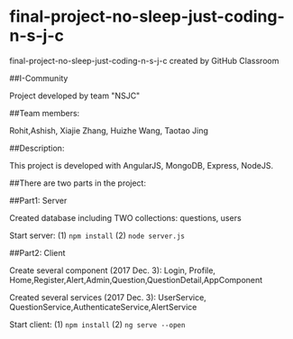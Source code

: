# final-project-no-sleep-just-coding-n-s-j-c
final-project-no-sleep-just-coding-n-s-j-c created by GitHub Classroom


##I-Community

Project developed by team "NSJC"

##Team members: 

Rohit,Ashish, Xiajie Zhang, Huizhe Wang, Taotao Jing

##Description:

This project is developed with AngularJS, MongoDB, Express, NodeJS.

##There are two parts in the project:

##Part1: Server

Created database including TWO collections: questions, users

Start server: (1) `npm install` (2) `node server.js`

##Part2: Client

Create several component (2017 Dec. 3): Login, Profile, Home,Register,Alert,Admin,Question,QuestionDetail,AppComponent

Created several services (2017 Dec. 3): UserService, QuestionService,AuthenticateService,AlertService

Start client: (1) `npm install` (2) `ng serve --open`
